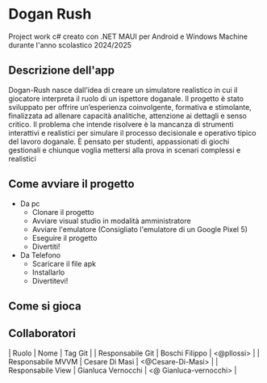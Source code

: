 # Dogan Rush 

Project work c# creato con .NET MAUI per Android e Windows Machine durante l'anno scolastico 2024/2025

## Descrizione dell'app
Dogan-Rush nasce dall’idea di creare un simulatore realistico in cui il giocatore interpreta il ruolo di un ispettore doganale. Il progetto è stato sviluppato per offrire un’esperienza coinvolgente, formativa e stimolante, finalizzata ad allenare capacità analitiche, attenzione ai dettagli e senso critico.
 Il problema che intende risolvere è la mancanza di strumenti interattivi e realistici per simulare il processo decisionale e operativo tipico del lavoro doganale. È pensato per studenti, appassionati di giochi gestionali e chiunque voglia mettersi alla prova in scenari complessi e realistici

## Come avviare il progetto
 - Da pc
    - Clonare il progetto
    - Avviare visual studio in modalità amministratore
    - Avviare l'emulatore (Consigliato l'emulatore di un Google Pixel 5)
    - Eseguire il progetto
    - Divertiti!
 - Da Telefono
    - Scaricare il file apk
    - Installarlo
    - Divertitevi!
## Come si gioca

## Collaboratori

| Ruolo             | Nome           | Tag Git                    |
| Responsabile Git  | Boschi Filippo | <@pllossi>                 |
| Responsabile MVVM | Cesare Di Masi | <@Cesare-Di-Masi>          |
| Responsabile View | Gianluca Vernocchi | <@ Gianluca-vernocchi> |

